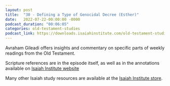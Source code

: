 ```yaml
---
layout: post
title:  "30 - Defining a Type of Genocidal Decree (Esther)"
date:   2022-07-22-00:00:00 -0000
podcast_duration: "00:06:05"
categories: old-testament-studies
podcast_link: https://downloads.isaiahinstitute.com/old-testament-studies/II-OT-30.mp3
---
```

Avraham Gileadi offers insights and commentary on specific parts of weekly readings from the Old Testament.

Scripture references are in the episode itself, as well as in the annotations available on [Isaiah Institute website](https://isaiahinstitute.com/studies-in-the-old-testament/)

Many other Isaiah study resources are available at the [Isaiah Institute store](https://isaiahinstitute.com/store/).